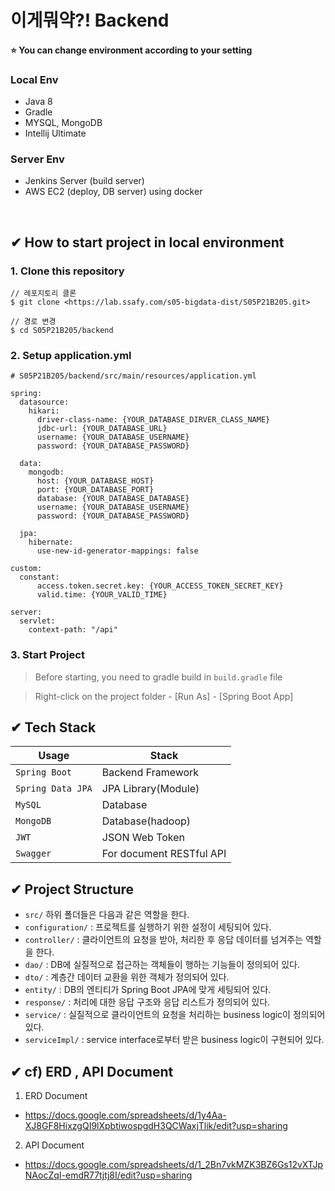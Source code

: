 # 이게뭐약?! Backend

#### :star: You can change environment according to your setting
### Local Env
- Java 8
- Gradle
- MYSQL, MongoDB
- Intellij Ultimate

### Server Env
- Jenkins Server (build server)
- AWS EC2 (deploy, DB server) using docker

<br>

## ✔ How to start project in local environment
### 1. Clone this repository
```
// 레포지토리 클론
$ git clone <https://lab.ssafy.com/s05-bigdata-dist/S05P21B205.git>

// 경로 변경
$ cd S05P21B205/backend
```

### 2. Setup application.yml
```
# S05P21B205/backend/src/main/resources/application.yml

spring:
  datasource:
    hikari:
      driver-class-name: {YOUR_DATABASE_DIRVER_CLASS_NAME}
      jdbc-url: {YOUR_DATABASE_URL}
      username: {YOUR_DATABASE_USERNAME}
      password: {YOUR_DATABASE_PASSWORD}

  data:
    mongodb:
      host: {YOUR_DATABASE_HOST}
      port: {YOUR_DATABASE_PORT}
      database: {YOUR_DATABASE_DATABASE}
      username: {YOUR_DATABASE_USERNAME}
      password: {YOUR_DATABASE_PASSWORD}

  jpa:
    hibernate:
      use-new-id-generator-mappings: false

custom:
  constant:
      access.token.secret.key: {YOUR_ACCESS_TOKEN_SECRET_KEY}
      valid.time: {YOUR_VALID_TIME}

server:
  servlet:
    context-path: "/api"
```

### 3. Start Project
> Before starting, you need to gradle build in `build.gradle` file

> Right-click on the project folder - [Run As] - [Spring Boot App] 

## ✔ Tech Stack
| Usage               | Stack                    |
| ------------------- | ------------------------ |
| `Spring Boot`       | Backend Framework        |
| `Spring Data JPA`   | JPA Library(Module)      |
| `MySQL`             | Database                 |
| `MongoDB`           | Database(hadoop)         |
| `JWT`               | JSON Web Token           |
| `Swagger`           | For document RESTful API |

## ✔ Project Structure
- `src/` 하위 폴더들은 다음과 같은 역할을 한다.
- `configuration/` : 프로젝트를 실행하기 위한 설정이 세팅되어 있다.
- `controller/` : 클라이언트의 요청을 받아, 처리한 후 응답 데이터를 넘겨주는 역할을 한다.
- `dao/` : DB에 실질적으로 접근하는 객체들이 행하는 기능들이 정의되어 있다.
- `dto/` : 계층간 데이터 교환을 위한 객체가 정의되어 있다.
- `entity/` : DB의 엔티티가 Spring Boot JPA에 맞게 세팅되어 있다.
- `response/` : 처리에 대한 응답 구조와 응답 리스트가 정의되어 있다.
- `service/` : 실질적으로 클라이언트의 요청을 처리하는 business logic이 정의되어 있다.
- `serviceImpl/` :  service interface로부터 받은 business logic이 구현되어 있다.

## ✔ cf) ERD , API Document
1. ERD Document
- https://docs.google.com/spreadsheets/d/1y4Aa-XJ8GF8HixzgQI9lXpbtiwospgdH3QCWaxjTlik/edit?usp=sharing
2. API Document
- https://docs.google.com/spreadsheets/d/1_2Bn7vkMZK3BZ6Gs12vXTJpNAocZqI-emdR77tjtj8I/edit?usp=sharing
